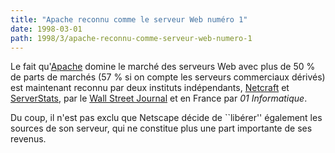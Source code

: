 ```yaml
---
title: "Apache reconnu comme le serveur Web numéro 1"
date: 1998-03-01
path: 1998/3/apache-reconnu-comme-serveur-web-numero-1
---
```


<P>
Le fait qu'<A HREF="http://www.apache.org/">Apache</A> domine le marché
des serveurs Web avec plus de 50 % de parts de marchés (57 % si on compte
les serveurs commerciaux dérivés) est maintenant reconnu par deux instituts
indépendants, <A HREF="http://www.netcraft.com/">Netcraft</A>
et <A HREF="http://serverstats.com/">ServerStats</A>, par le
<A HREF="http://www.msnbc.com/news/151800.asp">Wall Street Journal</A>
et en France par <EM>01 Informatique</EM>.
</P>

<P>
Du coup, il n'est pas exclu que Netscape décide de ``libérer'' également
les sources de son serveur, qui ne constitue plus une part importante de
ses revenus.
</P>


